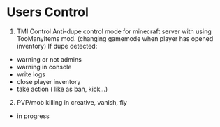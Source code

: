 # Users Control

1) TMI Control
Anti-dupe control mode  for minecraft server with using TooManyItems mod.
(changing gamemode when player has opened inventory)
If dupe detected:
- warning or not admins
- warning in console
- write logs
- close player inventory
- take action ( like as ban, kick...)

2) PVP/mob killing in creative, vanish, fly
- in progress
